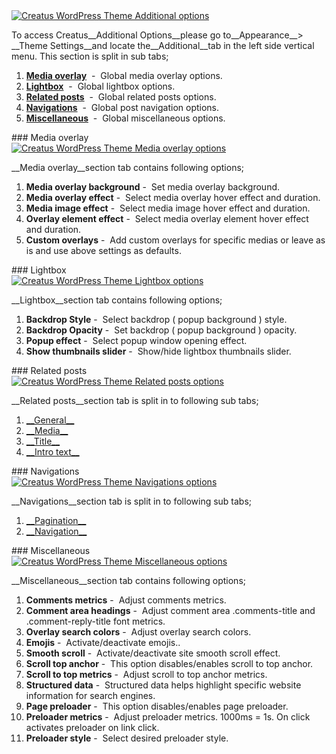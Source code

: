 <div class="thz-lightbox-gallery" markdown="1">
<div class="thz-doc-image max">
<a class="thz-lightbox mfp-image" href="../../docs-media/additional-options.jpg" data-mfp-title="Creatus WordPress Theme Additional options" data-modal-size="large">
	<img src="../../docs-media/additional-options.jpg" alt="Creatus WordPress Theme Additional options" />
</a>
</div>

<div markdown="1">

To access Creatus__Additional Options__please go to__Appearance__> __Theme Settings__and locate the__Additional__tab in the left side vertical menu. This section is split in sub tabs;

</div>


1. <a href="#overlay" class="thz-scroll">__Media overlay__</a> &nbsp;-&nbsp; Global media overlay options.
1. <a href="#lightbox" class="thz-scroll">__Lightbox__</a> &nbsp;-&nbsp; Global lightbox options.
1. <a href="#related" class="thz-scroll">__Related posts__</a> &nbsp;-&nbsp; Global related posts options.
1. <a href="#navs" class="thz-scroll">__Navigations__</a> &nbsp;-&nbsp; Global post navigation options.
1. <a href="#misc" class="thz-scroll">__Miscellaneous__</a> &nbsp;-&nbsp; Global miscellaneous options.	



<div id="overlay" markdown="1">
### Media overlay
<div class="thz-doc-image max">
<a class="thz-lightbox mfp-image" href="../../docs-media/media-overlay-options.jpg" data-mfp-title="Creatus WordPress Theme Media overlay options" data-modal-size="large">
	<img src="../../docs-media/media-overlay-options.jpg" alt="Creatus WordPress Theme Media overlay options" />
</a>
</div>

__Media overlay__section tab contains following options;


1. __Media overlay background__&nbsp;-&nbsp; Set media overlay background.
1. __Media overlay effect__&nbsp;-&nbsp; Select media overlay hover effect and duration.
1. __Media image effect__&nbsp;-&nbsp; Select media image hover effect and duration.
1. __Overlay element effect__&nbsp;-&nbsp; Select media overlay element hover effect and duration.
1. __Custom overlays__&nbsp;-&nbsp; Add custom overlays for specific medias or leave as is and use above settings as defaults.
</div>



<div id="lightbox" markdown="1">
### Lightbox
<div class="thz-doc-image max">
<a class="thz-lightbox mfp-image" href="../../docs-media/lightbox-options.jpg" data-mfp-title="Creatus WordPress Theme Lightbox options" data-modal-size="large">
	<img src="../../docs-media/lightbox-options.jpg" alt="Creatus WordPress Theme Lightbox options" />
</a>
</div>

__Lightbox__section tab contains following options;


1. __Backdrop Style__&nbsp;-&nbsp; Select backdrop ( popup background ) style.
1. __Backdrop Opacity__&nbsp;-&nbsp; Set backdrop ( popup background ) opacity.
1. __Popup effect__&nbsp;-&nbsp; Select popup window opening effect.
1. __Show thumbnails slider__&nbsp;-&nbsp; Show/hide lightbox thumbnails slider.
</div>



<div id="related" markdown="1">
### Related posts
<div class="thz-doc-image max">
<a class="thz-lightbox mfp-image" href="../../docs-media/related-posts-options.jpg" data-mfp-title="Creatus WordPress Theme Related posts options" data-modal-size="large">
	<img src="../../docs-media/related-posts-options.jpg" alt="Creatus WordPress Theme Related posts options" />
</a>
</div>

__Related posts__section tab is split in to following sub tabs;


1. <a class="thz-lightbox mfp-image" href="../../docs-media/related-general-options.jpg" data-mfp-title="Creatus WordPress Theme Related general options" data-modal-size="large">
	__General__</a>
1. <a class="thz-lightbox mfp-image" href="../../docs-media/related-media-options.jpg" data-mfp-title="Creatus WordPress Theme Related media options" data-modal-size="large">
	__Media__</a>
1. <a class="thz-lightbox mfp-image" href="../../docs-media/related-title-options.jpg" data-mfp-title="Creatus WordPress Theme Related title options" data-modal-size="large">
	__Title__</a>
1. <a class="thz-lightbox mfp-image" href="../../docs-media/related-intro-text-options.jpg" data-mfp-title="Creatus WordPress Theme Related intro text options" data-modal-size="large">
	__Intro text__</a>


</div>



<div id="navs" markdown="1">
### Navigations
<div class="thz-doc-image max">
<a class="thz-lightbox mfp-image" href="../../docs-media/navigations-options.jpg" data-mfp-title="Creatus WordPress Theme Navigations options" data-modal-size="large">
	<img src="../../docs-media/navigations-options.jpg" alt="Creatus WordPress Theme Navigations options" />
</a>
</div>

__Navigations__section tab is split in to following sub tabs;


1. <a class="thz-lightbox mfp-image" href="../../docs-media/pagination-options.jpg" data-mfp-title="Creatus WordPress Theme Pagination options" data-modal-size="large">
	__Pagination__</a>
1. <a class="thz-lightbox mfp-image" href="../../docs-media/navigation-options.jpg" data-mfp-title="Creatus WordPress Theme Navigations options" data-modal-size="large">
	__Navigation__</a>



</div>

<div id="misc" markdown="1">
### Miscellaneous
<div class="thz-doc-image max">
<a class="thz-lightbox mfp-image" href="../../docs-media/miscellaneous-options.jpg" data-mfp-title="Creatus WordPress Theme Miscellaneous options" data-modal-size="large">
	<img src="../../docs-media/miscellaneous-options.jpg" alt="Creatus WordPress Theme Miscellaneous options" />
</a>
</div>

__Miscellaneous__section tab contains following options;


1. __Comments metrics__&nbsp;-&nbsp; Adjust comments metrics.
1. __Comment area headings__&nbsp;-&nbsp; Adjust comment area .comments-title and .comment-reply-title font metrics.
1. __Overlay search colors__&nbsp;-&nbsp; Adjust overlay search colors.
1. __Emojis__&nbsp;-&nbsp; Activate/deactivate emojis..
1. __Smooth scroll__&nbsp;-&nbsp; Activate/deactivate site smooth scroll effect.
1. __Scroll top anchor__&nbsp;-&nbsp; This option disables/enables scroll to top anchor.
1. __Scroll to top metrics__&nbsp;-&nbsp; Adjust scroll to top anchor metrics.
1. __Structured data__&nbsp;-&nbsp; Structured data helps highlight specific website information for search engines.
1. __Page preloader__&nbsp;-&nbsp; This option disables/enables page preloader.
1. __Preloader metrics__&nbsp;-&nbsp; Adjust preloader metrics. 1000ms = 1s. On click activates preloader on link click.
1. __Preloader style__&nbsp;-&nbsp; Select desired preloader style.


</div>



</div>



